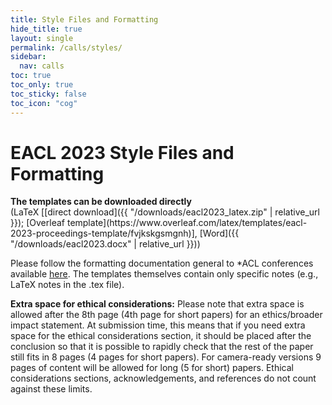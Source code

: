 ```yaml
---
title: Style Files and Formatting
hide_title: true
layout: single
permalink: /calls/styles/
sidebar:
  nav: calls
toc: true
toc_only: true
toc_sticky: false
toc_icon: "cog"
---
```


<h1><b>EACL 2023 Style Files and Formatting</b></h1>
<b> The templates can be downloaded directly</b> <br/>
(LaTeX [[direct download]({{ "/downloads/eacl2023_latex.zip" | relative_url }}); [Overleaf template](https://www.overleaf.com/latex/templates/eacl-2023-proceedings-template/fvjkskgsmgnh)], [Word]({{ "/downloads/eacl2023.docx" | relative_url }}))


Please follow the formatting documentation general to \*ACL conferences available [here](https://acl-org.github.io/ACLPUB/formatting.html). The templates themselves contain only specific notes (e.g., LaTeX notes in the .tex file).

<b>Extra space for ethical considerations:</b> Please note that extra space is allowed after the 8th page (4th page for short papers) for an ethics/broader impact statement. At submission time, this means that if you need extra space for the ethical considerations section, it should be placed after the conclusion so that it is possible to rapidly check that the rest of the paper still fits in 8 pages (4 pages for short papers). For camera-ready versions 9 pages of content will be allowed for long (5 for short) papers. Ethical considerations sections, acknowledgements, and references do not count against these limits.
